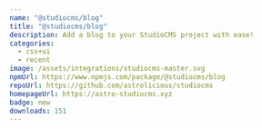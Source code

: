 ```yaml
---
name: "@studiocms/blog"
title: "@studiocms/blog"
description: Add a blog to your StudioCMS project with ease!
categories:
  - css+ui
  - recent
image: /assets/integrations/studiocms-master.svg
npmUrl: https://www.npmjs.com/package/@studiocms/blog
repoUrl: https://github.com/astrolicious/studiocms
homepageUrl: https://astro-studiocms.xyz
badge: new
downloads: 151
---
```

